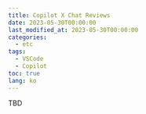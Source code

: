 ```yaml
---
title: Copilot X Chat Reviews
date: 2023-05-30T00:00:00
last_modified_at: 2023-05-30T00:00:00
categories:
  - etc
tags:
  - VSCode
  - Copilot
toc: true  
lang: ko
---
```

TBD